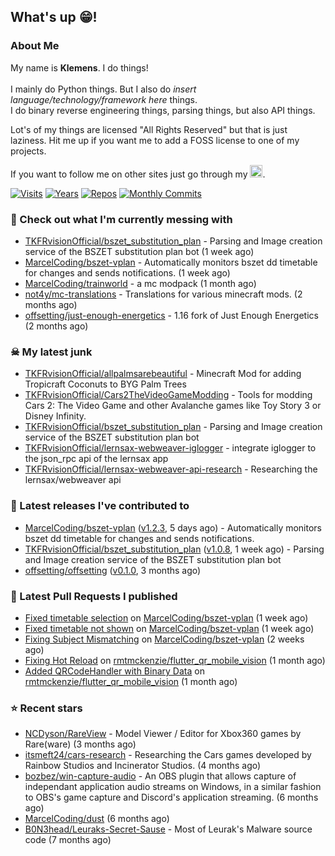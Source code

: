 ## What's up 😁!




### About Me

My name is **Klemens**. I do things!
<br><br>
I mainly do Python things. But I also do *insert language/technology/framework here* things.
<br>
I do binary reverse engineering things, parsing things, but also API things.

Lot's of my things are licensed "All Rights Reserved" but that is just laziness. Hit me up if you want me to add a FOSS license to one of my projects.

If you want to follow me on other sites just go through my [<img alt="linktree" width="20px" src="https://res.cloudinary.com/crunchbase-production/image/upload/c_lpad,f_auto,q_auto:eco,dpr_1/h90nveymaytblh5fldz8" />](https://linktr.ee/tkfrvision).

[![Visits](https://badges.pufler.dev/visits/TKFRvisionOfficial/TKFRvisionOfficial?style=flat-square&color=black&logo=github)](https://github.com/TKFRvisionOfficial)
[![Years](https://badges.pufler.dev/years/TKFRvisionOfficial?style=flat-square&color=black&logo=github)](https://github.com/TKFRvisionOfficial)
[![Repos](https://badges.pufler.dev/repos/TKFRvisionOfficial?style=flat-square&color=black&logo=github)](https://github.com/TKFRvisionOfficial?tab=repositories)
[![Monthly Commits](https://badges.pufler.dev/commits/monthly/TKFRvisionOfficial?style=flat-square&color=black&logo=github)](https://github.com/TKFRvisionOfficial)

### 🥴 Check out what I'm currently messing with

- [TKFRvisionOfficial/bszet_substitution_plan](https://github.com/TKFRvisionOfficial/bszet_substitution_plan) - Parsing and Image creation service of the BSZET substitution plan bot (1 week ago)
- [MarcelCoding/bszet-vplan](https://github.com/MarcelCoding/bszet-vplan) - Automatically monitors bszet dd timetable for changes and sends notifications. (1 week ago)
- [MarcelCoding/trainworld](https://github.com/MarcelCoding/trainworld) - a mc modpack (1 month ago)
- [not4y/mc-translations](https://github.com/not4y/mc-translations) - Translations for various minecraft mods. (2 months ago)
- [offsetting/just-enough-energetics](https://github.com/offsetting/just-enough-energetics) - 1.16 fork of Just Enough Energetics (2 months ago)

### ☠ My latest junk

- [TKFRvisionOfficial/allpalmsarebeautiful](https://github.com/TKFRvisionOfficial/allpalmsarebeautiful) - Minecraft Mod for adding Tropicraft Coconuts to BYG Palm Trees
- [TKFRvisionOfficial/Cars2TheVideoGameModding](https://github.com/TKFRvisionOfficial/Cars2TheVideoGameModding) - Tools for modding Cars 2: The Video Game and other Avalanche games like Toy Story 3 or Disney Infinity.
- [TKFRvisionOfficial/bszet_substitution_plan](https://github.com/TKFRvisionOfficial/bszet_substitution_plan) - Parsing and Image creation service of the BSZET substitution plan bot
- [TKFRvisionOfficial/lernsax-webweaver-iglogger](https://github.com/TKFRvisionOfficial/lernsax-webweaver-iglogger) - integrate iglogger to the json_rpc api of the lernsax app
- [TKFRvisionOfficial/lernsax-webweaver-api-research](https://github.com/TKFRvisionOfficial/lernsax-webweaver-api-research) - Researching the lernsax/webweaver api

### 🔭 Latest releases I've contributed to

- [MarcelCoding/bszet-vplan](https://github.com/MarcelCoding/bszet-vplan) ([v1.2.3](https://github.com/MarcelCoding/bszet-vplan/releases/tag/v1.2.3), 5 days ago) - Automatically monitors bszet dd timetable for changes and sends notifications.
- [TKFRvisionOfficial/bszet_substitution_plan](https://github.com/TKFRvisionOfficial/bszet_substitution_plan) ([v1.0.8](https://github.com/TKFRvisionOfficial/bszet_substitution_plan/releases/tag/v1.0.8), 1 week ago) - Parsing and Image creation service of the BSZET substitution plan bot
- [offsetting/offsetting](https://github.com/offsetting/offsetting) ([v0.1.0](https://github.com/offsetting/offsetting/releases/tag/v0.1.0), 3 months ago)

### 🔨 Latest Pull Requests I published

- [Fixed timetable selection](https://github.com/MarcelCoding/bszet-vplan/pull/134) on [MarcelCoding/bszet-vplan](https://github.com/MarcelCoding/bszet-vplan) (1 week ago)
- [Fixed timetable not shown](https://github.com/MarcelCoding/bszet-vplan/pull/133) on [MarcelCoding/bszet-vplan](https://github.com/MarcelCoding/bszet-vplan) (1 week ago)
- [Fixing Subject Mismatching](https://github.com/MarcelCoding/bszet-vplan/pull/131) on [MarcelCoding/bszet-vplan](https://github.com/MarcelCoding/bszet-vplan) (2 weeks ago)
- [Fixing Hot Reload](https://github.com/rmtmckenzie/flutter_qr_mobile_vision/pull/202) on [rmtmckenzie/flutter_qr_mobile_vision](https://github.com/rmtmckenzie/flutter_qr_mobile_vision) (1 month ago)
- [Added QRCodeHandler with Binary Data](https://github.com/rmtmckenzie/flutter_qr_mobile_vision/pull/199) on [rmtmckenzie/flutter_qr_mobile_vision](https://github.com/rmtmckenzie/flutter_qr_mobile_vision) (1 month ago)

### ⭐ Recent stars

- [NCDyson/RareView](https://github.com/NCDyson/RareView) - Model Viewer / Editor for Xbox360 games by Rare(ware) (3 months ago)
- [itsmeft24/cars-research](https://github.com/itsmeft24/cars-research) - Researching the Cars games developed by Rainbow Studios and Incinerator Studios. (4 months ago)
- [bozbez/win-capture-audio](https://github.com/bozbez/win-capture-audio) - An OBS plugin that allows capture of independant application audio streams on Windows, in a similar fashion to OBS&#39;s game capture and Discord&#39;s application streaming. (6 months ago)
- [MarcelCoding/dust](https://github.com/MarcelCoding/dust) (6 months ago)
- [B0N3head/Leuraks-Secret-Sause](https://github.com/B0N3head/Leuraks-Secret-Sause) - Most of Leurak&#39;s Malware source code (7 months ago)
